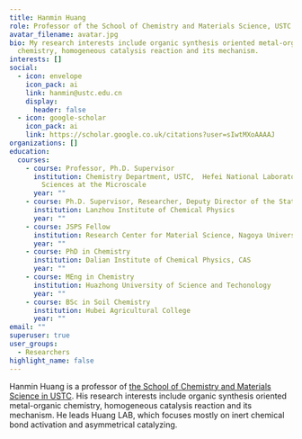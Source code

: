 ```yaml
---
title: Hanmin Huang
role: Professor of the School of Chemistry and Materials Science, USTC
avatar_filename: avatar.jpg
bio: My research interests include organic synthesis oriented metal-organic
  chemistry, homogeneous catalysis reaction and its mechanism.
interests: []
social:
  - icon: envelope
    icon_pack: ai
    link: hanmin@ustc.edu.cn
    display:
      header: false
  - icon: google-scholar
    icon_pack: ai
    link: https://scholar.google.co.uk/citations?user=sIwtMXoAAAAJ
organizations: []
education:
  courses:
    - course: Professor, Ph.D. Supervisor
      institution: Chemistry Department, USTC,  Hefei National Laboratory for Physical
        Sciences at the Microscale
      year: ""
    - course: Ph.D. Supervisor, Researcher, Deputy Director of the State Key Laboratory
      institution: Lanzhou Institute of Chemical Physics
      year: ""
    - course: JSPS Fellow
      institution: Research Center for Material Science, Nagoya University
      year: ""
    - course: PhD in Chemistry
      institution: Dalian Institute of Chemical Physics, CAS
      year: ""
    - course: MEng in Chemistry
      institution: Huazhong University of Science and Techonology
      year: ""
    - course: BSc in Soil Chemistry
      institution: Hubei Agricultural College
      year: ""
email: ""
superuser: true
user_groups:
  - Researchers
highlight_name: false
---
```

Hanmin Huang is a professor of [the School of Chemistry and Materials Science in USTC](<https://scms.ustc.edu.cn/>). His research interests include organic synthesis oriented metal-organic chemistry, homogeneous catalysis reaction and its mechanism. He leads Huang LAB, which focuses mostly on inert chemical bond activation and asymmetrical catalyzing.